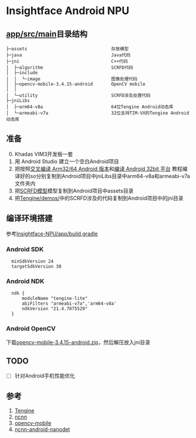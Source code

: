 # Insightface Android NPU

## [app/src/main](https://github.com/mlbo/Insightface-NPU/tree/master/app/src/main)目录结构

```
├─assets                                存放模型
├─java                                  Java代码
├─jni                                   C++代码
│  ├─algorithm                          SCRFD代码
│  ├─include                            
│  │  └─image                           图像处理代码
│  ├─opencv-mobile-3.4.15-android       OpenCV mobile     
│  │  
│  └─utility                            SCRFD涉及处理代码
├─jniLibs
│  ├─arm64-v8a                          64位Tengine Android动态库
│  └─armeabi-v7a                        32位支持TIM-VX的Tengine Android动态库
```


## 准备
0. Khadas VIM3开发板一套
1. 用 Android Studio 建立一个空白Android项目
2. 把按照[交叉编译 Arm32/64 Android 版本](https://github.com/OAID/Tengine/blob/tengine-lite/doc/compile.md#3-%E4%BA%A4%E5%8F%89%E7%BC%96%E8%AF%91-arm3264-android-%E7%89%88%E6%9C%AC)和[编译 Android 32bit 平台](https://github.com/OAID/Tengine/blob/tengine-lite/doc/npu_tim-vx_user_manual_zh.md#29-%E7%BC%96%E8%AF%91-android-32bit-%E5%B9%B3%E5%8F%B0)
教程编译好的so分别复制到Android项目中jniLibs目录中arm64-v8a和armeabi-v7a文件夹内
3. 把[SCRFD模型](#)模型复制到Android项目中assets目录
4. 把[Tengine/demos/](https://github.com/OAID/Tengine/tree/tengine-lite/demos0)中的SCRFD涉及的代码复制到Android项目中的jni目录

## 编译环境搭建

参考[Insightface-NPU/app/build.gradle](https://github.com/mlbo/Insightface-NPU/blob/master/app/build.gradle)
### Android SDK
```
  minSdkVersion 24
  targetSdkVersion 30
```

### Android NDK

```
  ndk {
      moduleName "tengine-lite"
      abiFilters "armeabi-v7a",'arm64-v8a'
      ndkVersion "21.4.7075529"
  }
```


### Android OpenCV

下载[opencv-mobile-3.4.15-android.zip](https://github.com/nihui/opencv-mobile/releases/download/v13/opencv-mobile-3.4.15-android.zip)，然后解压放入jni目录

## TODO
- [ ] 针对Android手机性能优化


## 参考

1. [Tengine](https://github.com/OAID/Tengine)
2. [ncnn](https://github.com/Tencent/ncnn)
3. [opencv-mobile](https://github.com/nihui/opencv-mobile)
4. [ncnn-android-nanodet](https://github.com/nihui/ncnn-android-nanodet)
